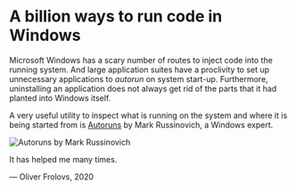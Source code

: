 # A billion ways to run code in Windows

Microsoft Windows has a scary number of routes to inject code into the running system. And large application suites have a proclivity to set up unnecessary applications to *autorun* on system start-up. Furthermore, uninstalling an application does not always get rid of the parts that it had planted into Windows itself.

A very useful utility to inspect what is running on the system and where it is being started from is [Autoruns](https://docs.microsoft.com/en-us/sysinternals/downloads/autoruns) by Mark Russinovich, a Windows expert.

![*Autoruns* by Mark Russinovich](https://docs.microsoft.com/en-us/media/landing/sysinternals/autoruns_v13.png)

It has helped me many times.

&mdash; Oliver Frolovs, 2020